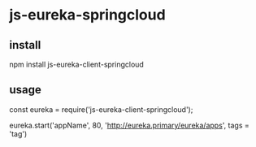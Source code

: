 # js-eureka-springcloud

## install
npm install js-eureka-client-springcloud

## usage

const eureka = require('js-eureka-client-springcloud');

eureka.start('appName', 80, 'http://eureka.primary/eureka/apps', tags = 'tag')
